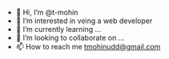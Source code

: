 - 👋 Hi, I’m @t-mohin
- 👀 I’m interested in veing a web developer
- 🌱 I’m currently learning ...
- 💞️ I’m looking to collaborate on ...
- 📫 How to reach me tmohinudd@gmail.com

<!---
t-mohin/t-mohin is a ✨ special ✨ repository because its `README.md` (this file) appears on your GitHub profile.
You can click the Preview link to take a look at your changes.
--->
